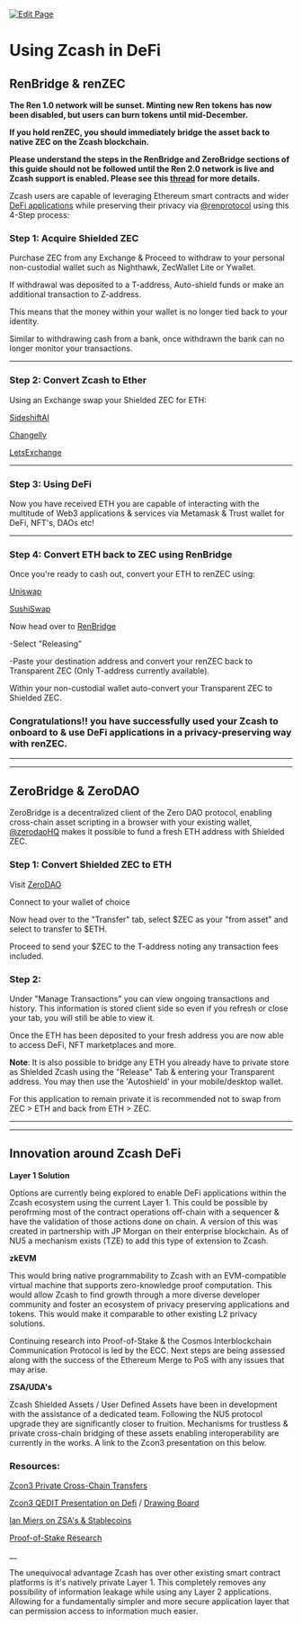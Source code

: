 <a href="https://github.com/zechub/zechub/edit/main/site/guides/Using_ZEC_in_DeFi.md" target="_blank">
  <img src="https://img.shields.io/badge/Edit-blue" alt="Edit Page"/>
</a>

# Using Zcash in DeFi


## RenBridge & renZEC

**The Ren 1.0 network will be sunset. Minting new Ren tokens has now been disabled, but users can burn tokens until mid-December.**

**If you hold renZEC, you should immediately bridge the asset back to native ZEC on the Zcash blockchain.**

**Please understand the steps in the RenBridge and ZeroBridge sections of this guide should not be followed until the Ren 2.0 network is live and Zcash support is enabled. Please see this [thread](https://forum.zcashcommunity.com/t/ren-1-0-being-sunset-bridge-renzec-to-native-zec-as-soon-as-possible/43393) for more details.**

Zcash users are capable of leveraging Ethereum smart contracts and wider [DeFi applications](https://nym.com/blog/what-is-defi) while preserving their privacy via [@renprotocol](https://twitter.com/renprotocol) using this 4-Step process:


### Step 1: Acquire Shielded ZEC 

Purchase ZEC from any Exchange & Proceed to withdraw to your personal non-custodial wallet such as Nighthawk, ZecWallet Lite or Ywallet.  

If withdrawal was deposited to a T-address, Auto-shield funds or make an additional transaction to Z-address.

This means that the money within your wallet is no longer tied back to your identity.

Similar to withdrawing cash from a bank, once withdrawn the bank can no longer monitor your transactions. 

___

### Step 2: Convert Zcash to Ether 

Using an Exchange swap your Shielded ZEC for ETH:

[SideshiftAI](https://sideshift.ai)

[Changelly](https://changelly.com)

[LetsExchange](https://letsexchange.io)

___

### Step 3: Using DeFi 

Now you have received ETH you are capable of interacting with the multitude of Web3 applications & services via Metamask & Trust wallet for DeFi, NFT's, DAOs etc!

___

### Step 4: Convert ETH back to ZEC using RenBridge

Once you're ready to cash out, convert your ETH to renZEC using:

   [Uniswap](https://app.uniswap.org/#/swap?chain=mainnet)
 
   [SushiSwap](https://app.sushi.com/swap)


Now head over to [RenBridge](https://bridge.renproject.io/mint) 

-Select "Releasing" 

-Paste your destination address and convert your renZEC back to Transparent ZEC (Only T-address currently available).

Within your non-custodial wallet auto-convert your Transparent ZEC to Shielded ZEC.


### Congratulations!! you have successfully used your Zcash to onboard to & use DeFi applications in a privacy-preserving way with renZEC.

___
___


## ZeroBridge & ZeroDAO


ZeroBridge is a decentralized client of the Zero DAO protocol, enabling cross-chain asset scripting in a browser with your existing wallet, [@zerodaoHQ](https://twitter.com/zerodaoHQ) makes it possible to fund a fresh ETH address with Shielded ZEC.

### Step 1: Convert Shielded ZEC to ETH

Visit [ZeroDAO](https://bridge.zerodao.com/#/transfer/ETH) 

Connect to your wallet of choice

Now head over to the "Transfer" tab, select $ZEC as your "from asset" and select to transfer to $ETH.

Proceed to send your $ZEC to the T-address noting any transaction fees included. 


### Step 2: 


Under "Manage Transactions" you can view ongoing transactions and history. This information is stored client side so even if you refresh or close your tab, you will still be able to view it.

Once the ETH has been deposited to your fresh address you are now able to access DeFi, NFT marketplaces and more. 



**Note**: It is also possible to bridge any ETH you already have to private store as Shielded Zcash using the "Release" Tab & entering your Transparent address. You may then use the 'Autoshield' in your mobile/desktop wallet.

   For this application to remain private it is recommended not to swap from ZEC > ETH and back from ETH > ZEC. 


      

___
___

## Innovation around Zcash DeFi 

**Layer 1 Solution**

Options are currently being explored to enable DeFi applications within the Zcash ecosystem using the current Layer 1. This could be possible by perofrming most of the contract operations off-chain with a sequencer & have the validation of those actions done on chain. A version of this was created in partnership with JP Morgan on their enterprise blockchain. As of NU5 a mechanism exists (TZE) to add this type of extension to Zcash. 

**zkEVM**

This would bring native programmability to Zcash with an EVM-compatible virtual machine that supports zero-knowledge proof computation. This would allow Zcash to find growth through a more diverse developer community and foster an ecosystem of privacy preserving applications and tokens. This would make it comparable to other existing L2 privacy solutions. 

Continuing research into Proof-of-Stake & the Cosmos Interblockchain Communication Protocol is led by the ECC. Next steps are being assessed along with the success of the Ethereum Merge to PoS with any issues that may arise. 

**ZSA/UDA's**

Zcash Shielded Assets / User Defined Assets have been in development with the assistance of a dedicated team. Following the NU5 protocol upgrade they are significantly closer to fruition. Mechanisms for trustless & private cross-chain bridging of these assets enabling interoperability are currently in the works. A link to the Zcon3 presentation on this below. 


### Resources:

[Zcon3 Private Cross-Chain Transfers](https://youtu.be/vCvMk2-CJN8)

[Zcon3 QEDIT Presentation on Defi](https://youtu.be/EGjcYhovty0) / [Drawing Board](https://miro.com/app/board/uXjVOhuveHo=/)

[Ian Miers on ZSA's & Stablecoins](https://www.youtube.com/watch?v=hJMWE3zLIcs)

[Proof-of-Stake Research](https://electriccoin.co/blog/proof-of-stake-research-overview-1/)

__

The unequivocal advantage Zcash has over other existing smart contract platforms is it's natively private Layer 1. This completely removes any possibility of information leakage while using any Layer 2 applications. Allowing for a fundamentally simpler and more secure application layer that can permission access to information much easier. 
